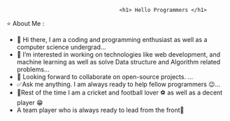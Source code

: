                                  		<h1> Hello Programmers </h1>

⭐ About Me : 

- 👋 Hi there, I am a coding and programming enthusiast as well as a computer science undergrad...
- 👀 I’m interested in working on technologies like  web development, and machine learning as well as solve Data structure and Algorithm related problems...
- 💞️ Looking forward to collaborate on open-source projects. ...
- ✅Ask me anything. I am always ready to help fellow programmers 😉...
- 🏏Rest of the time I am a cricket and football lover ⚽ as well as a decent player 😁 
- A team player who is always ready to lead from the front🫡

<!---
Vengeance2001/Vengeance2001 is a ✨ special ✨ repository because its `README.md` (this file) appears on your GitHub profile.
You can click the Preview link to take a look at your changes.
--->
